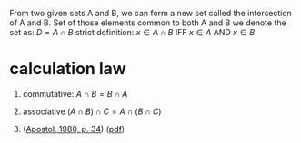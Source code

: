 From two given sets A and B, we can form a new set called the intersection of A and B. Set of those elements common to both A and B 
we denote the set as: 
$D = A \cap B$ 
strict definition:
$x \in A \cap B$  IFF $x \in A$  AND  $x \in B$

# calculation law
1. commutative:
$A \cap B = B \cap A$ 
2. associative
$(A \cap B) \cap C = A \cap (B \cap C)$ 



1. ([Apostol, 1980, p. 34](zotero://select/library/items/EZV2IYZM)) ([pdf](zotero://open-pdf/library/items/UIXUZUAG?page=34&annotation=5JQUE6J3))